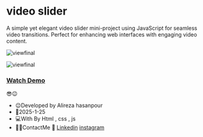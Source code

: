 # video slider

A simple yet elegant video slider mini-project using JavaScript for seamless video transitions. Perfect for enhancing web interfaces with engaging video content.


![viewfinal](https://github.com/user-attachments/assets/637657c2-8f82-4ba9-9d88-6aa57a896a04)


![viewfinal](https://github.com/user-attachments/assets/9bf50e12-a99c-41d5-bfa5-38f1cef88790)


### [Watch Demo](https://alirezafrontend.github.io/video-slider/ "Watch Demo")

 😎😉
- 😉Developed by Alireza hasanpour
- 📅2025-1-25
- 💻With By Html , css  , js
- 📲📞ContactMe 🔗 [Linkedin](https://www.linkedin.com/in/alireza-hasanpour-9ab4a732b?lipi=urn%3Ali%3Apage%3Ad_flagship3_profile_view_base_contact_details%3B74hz%2BdeVT62fhpXhtgK67Q%3D%3D "Linkedin") 
 [instagram](https//www.instagram.com/alireza_hasanpour_frontend")
